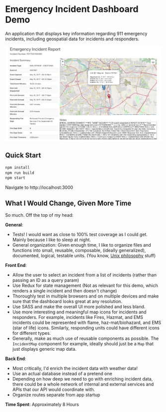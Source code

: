 # Emergency Incident Dashboard Demo

An application that displays key information regarding 911 emergency incidents, including geospatial data for incidents and responders.

![Screenshot](public/img/screenshot.png)

## Quick Start

```bash
npm install
npm run build
npm start
```

Navigate to http://localhost:3000

## What I Would Change, Given More Time

So much. Off the top of my head:

**General**:

- Tests! I would want as close to 100% test coverage as I could get. Mainly because I like to sleep at night.
- General organization: Given enough time, I like to organize files and functions into small, reusable, composable, (ideally generalized), documented, logical, testable units. (You know, [Unix philosophy](https://en.wikipedia.org/wiki/Unix_philosophy) stuff)

**Front End**:

- Allow the user to select an incident from a list of incidents (rather than passing an ID as a query param)
- Use Redux for state management (Not as relevant for this demo, which renders a single incident and then doesn't change)
- Thoroughly test in multiple browsers and on multiple devices and make sure that the dashboard looks great at any resolution.
- Use SASS and make the overall UI more polished and less bland.
- Use more interesting and meaningful map icons for incidents and responders. For example, incidents like Fires, Hazmat, and EMS incidents could be represented with flame, haz-mat/biohazard, and EMS (star of life) icons. Similarly, responding units could have different icons for different types.
- Generally, make as much use of reusable components as possible. The `IncidentMap` component for example, ideally should just be a `Map` that just displays generic map data.

**Back End**:

- Most critically, I'd enrich the incident data with weather data!
- Use an actual database instead of a pretend one
- Depending on how deep we need to go with enriching incident data, there could be a whole network of internal and external services and APIs that our API would coordinate with.
- Organize routes separate from app startup

**Time Spent**: Approximately 8 Hours
